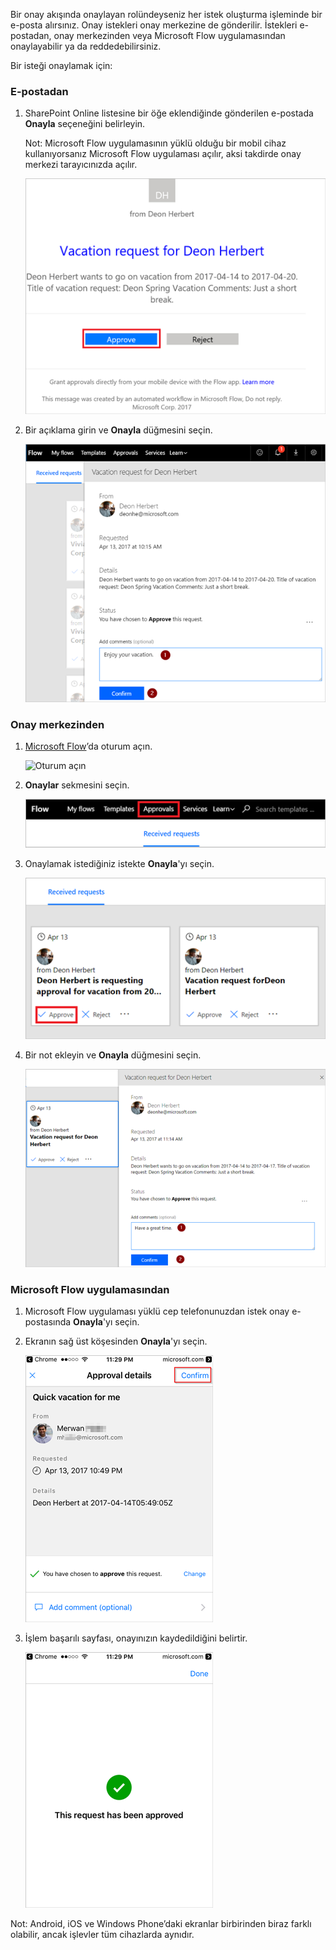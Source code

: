 Bir onay akışında onaylayan rolündeyseniz her istek oluşturma işleminde bir e-posta alırsınız. Onay istekleri onay merkezine de gönderilir. İstekleri e-postadan, onay merkezinden veya Microsoft Flow uygulamasından onaylayabilir ya da reddedebilirsiniz.

Bir isteği onaylamak için:

### <a name="from-email"></a>E-postadan
1. SharePoint Online listesine bir öğe eklendiğinde gönderilen e-postada **Onayla** seçeneğini belirleyin.
   
     Not: Microsoft Flow uygulamasının yüklü olduğu bir mobil cihaz kullanıyorsanız Microsoft Flow uygulaması açılır, aksi takdirde onay merkezi tarayıcınızda açılır.
   
    ![İstek e-postası](media/modern-approvals/email-approval-request.png)
2. Bir açıklama girin ve **Onayla** düğmesini seçin.
   
    ![Açıklama girin](media/modern-approvals/request-in-approval-center.png)

### <a name="from-the-approvals-center"></a>Onay merkezinden
1. [Microsoft Flow](https://flow.microsoft.com)’da oturum açın.
   
    ![Oturum açın](media/modern-approvals/sign-in.png)
2. **Onaylar** sekmesini seçin.
   
    ![Boş akış oluştur](media/modern-approvals/approvals-tab.png)
3. Onaylamak istediğiniz istekte **Onayla**'yı seçin.
   
    ![Boş akış oluştur](media/modern-approvals/approvals-cards.png)
4. Bir not ekleyin ve **Onayla** düğmesini seçin.
   
    ![Not ekleyin ve onaylayın](media/modern-approvals/approval-selection-card.png)

### <a name="from-the-microsoft-flow-app"></a>Microsoft Flow uygulamasından
1. Microsoft Flow uygulaması yüklü cep telefonunuzdan istek onay e-postasında **Onayla**'yı seçin.
2. Ekranın sağ üst köşesinden **Onayla**'yı seçin.
   
    ![Onayla seçeneğini belirleyin](media/modern-approvals/mobile-approval.png)
3. İşlem başarılı sayfası, onayınızın kaydedildiğini belirtir.
   
    ![İşlem başarılı sayfası](media/modern-approvals/mobile-approval-confirmation.png)

Not: Android, iOS ve Windows Phone’daki ekranlar birbirinden biraz farklı olabilir, ancak işlevler tüm cihazlarda aynıdır.

